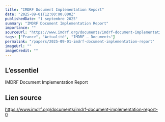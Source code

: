```yaml
---
title: "IMDRF Document Implementation Report"
date: "2025-09-01T12:00:00.000Z"
publishedDate: "1 septembre 2025"
summary: "IMDRF Document Implementation Report"
importance: ""
sourceUrl: "https://www.imdrf.org/documents/imdrf-document-implementation-report-0"
tags: ["France", "Actualité", "IMDRF — Documents"]
permalink: "/papers/2025-09-01-imdrf-document-implementation-report"
imageUrl: ""
imageCredit: ""
---
```


## L’essentiel

IMDRF Document Implementation Report

## Lien source

https://www.imdrf.org/documents/imdrf-document-implementation-report-0
